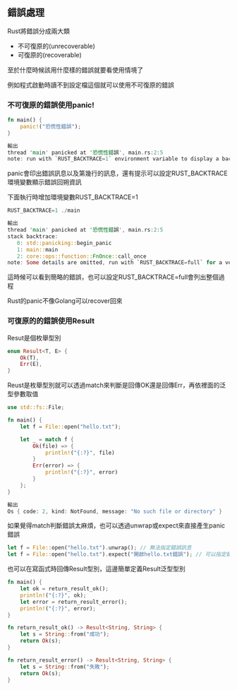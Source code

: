 ## 錯誤處理

Rust將錯誤分成兩大類

- 不可復原的(unrecoverable)
- 可復原的(recoverable)

至於什麼時候該用什麼樣的錯誤就要看使用情境了

例如程式啟動時讀不到設定檔這個就可以使用不可復原的錯誤

### 不可復原的錯誤使用panic!

```rust
fn main() {
    panic!("恐慌性錯誤");
}

輸出
thread 'main' panicked at '恐慌性錯誤', main.rs:2:5
note: run with `RUST_BACKTRACE=1` environment variable to display a backtrace
```

panic會印出錯誤訊息以及第幾行的訊息，還有提示可以設定RUST_BACKTRACE環境變數顯示錯誤回朔資訊

下面執行時增加環境變數RUST_BACKTRACE=1

```rust
RUST_BACKTRACE=1 ./main

輸出
thread 'main' panicked at '恐慌性錯誤', main.rs:2:5
stack backtrace:
   0: std::panicking::begin_panic
   1: main::main
   2: core::ops::function::FnOnce::call_once
note: Some details are omitted, run with `RUST_BACKTRACE=full` for a verbose backtrace.
```

這時候可以看到簡略的錯誤，也可以設定RUST_BACKTRACE=full會列出整個過程

Rust的panic不像Golang可以recover回來

### 可復原的的錯誤使用Result

Resut是個枚舉型別

```rust
enum Result<T, E> {
    Ok(T),
    Err(E),
}
```

Reust是枚舉型別就可以透過match來判斷是回傳OK還是回傳Err，再依裡面的泛型參數取值

```rust
use std::fs::File;

fn main() {
    let f = File::open("hello.txt");

    let _ = match f {
        Ok(file) => {
            println!("{:?}", file)
        }
        Err(error) => {
            println!("{:?}", error)
        }
    };
}

輸出
Os { code: 2, kind: NotFound, message: "No such file or directory" }
```

如果覺得match判斷錯誤太麻煩，也可以透過unwrap或expect來直接產生panic錯誤

```rust
let f = File::open("hello.txt").unwrap(); // 無法指定錯誤訊息
let f = File::open("hello.txt").expect("開啟hello.txt錯誤"); // 可以指定錯誤訊息
```

也可以在寫函式時回傳Result型別，這邊簡單定義Result泛型型別

```rust
fn main() {
    let ok = return_result_ok();
    println!("{:?}", ok);
    let error = return_result_error();
    println!("{:?}", error);
}

fn return_result_ok() -> Result<String, String> {
    let s = String::from("成功");
    return Ok(s);
}

fn return_result_error() -> Result<String, String> {
    let s = String::from("失敗");
    return Ok(s);
}
```